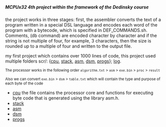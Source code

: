 ##### MCPUx32            4th project within the framework of the Dedinsky course
 
the project works in three stages:
first, the assembler converts the text of a program written in a special DSL language and encodes each word of the program with a bytecode, which is specified in DEF_COMMANDS.sh. Comments, (db command) are encoded character by character and if the string is not multiple of four, for example, 3 characters, then the size is rounded up to a multiple of four and written to the output file.

my first project which contains over 1000 lines of code, this project used multiple folders scr/: {[cpu](https://github.com/MoonXCode/MCPUx32/tree/main/scr/cpu), [stack](https://github.com/MoonXCode/MCPUx32/tree/main/scr/stack), [asm](https://github.com/MoonXCode/MCPUx32/tree/main/scr/asm), [dsm](https://github.com/MoonXCode/MCPUx32/tree/main/scr/dsm), [progs](https://github.com/MoonXCode/MCPUx32/tree/main/scr/PROGS)}; [log](https://github.com/MoonXCode/MCPUx32/tree/main/log).
 
  <sub>The processor works in the following order `algorithm.txt` > `asm` > `exe.bin` > `proc` > `result` <sub>

  <sub>Also we can convert `exe.bin` > `dsm` > `table.txt` which will contain the type and purpose of each byte of the code <sub>

* [cpu](https://github.com/MoonXCode/MCPUx32/tree/main/scr/cpu) the file contains the processor core and functions for executing byte code that is generated using the library asm.h.
* [stack](https://github.com/MoonXCode/MCPUx32/tree/main/scr/stack)
* [asm](https://github.com/MoonXCode/MCPUx32/tree/main/scr/asm)
* [dsm](https://github.com/MoonXCode/MCPUx32/tree/main/scr/dsm) 
* [progs](https://github.com/MoonXCode/MCPUx32/tree/main/scr/PROGS)
 
